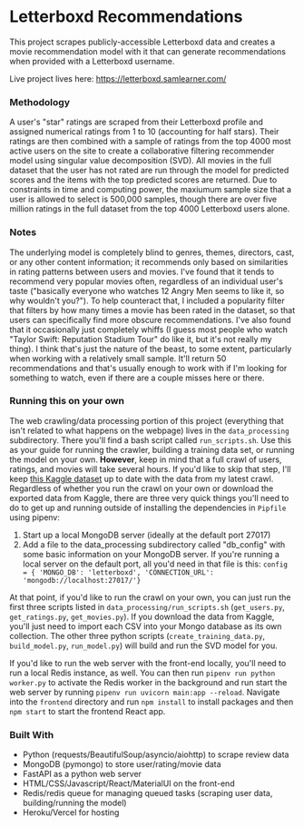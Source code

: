 # Letterboxd Recommendations

This project scrapes publicly-accessible Letterboxd data and creates a movie recommendation model with it that can generate recommendations when provided with a Letterboxd username.

Live project lives here: https://letterboxd.samlearner.com/

### Methodology

A user's "star" ratings are scraped from their Letterboxd profile and assigned numerical ratings from 1 to 10 (accounting for half stars). Their ratings are then combined with a sample of ratings from the top 4000 most active users on the site to create a collaborative filtering recommender model using singular value decomposition (SVD). All movies in the full dataset that the user has not rated are run through the model for predicted scores and the items with the top predicted scores are returned. Due to constraints in time and computing power, the maxiumum sample size that a user is allowed to select is 500,000 samples, though there are over five million ratings in the full dataset from the top 4000 Letterboxd users alone.

### Notes

The underlying model is completely blind to genres, themes, directors, cast, or any other content information; it recommends only based on similarities in rating patterns between users and movies. I've found that it tends to recommend very popular movies often, regardless of an individual user's taste ("basically everyone who watches 12 Angry Men seems to like it, so why wouldn't you?"). To help counteract that, I included a popularity filter that filters by how many times a movie has been rated in the dataset, so that users can specifically find more obscure recommendations. I've also found that it occasionally just completely whiffs (I guess most people who watch "Taylor Swift: Reputation Stadium Tour" do like it, but it's not really my thing). I think that's just the nature of the beast, to some extent, particularly when working with a relatively small sample. It'll return 50 recommendations and that's usually enough to work with if I'm looking for something to watch, even if there are a couple misses here or there.

### Running this on your own

The web crawling/data processing portion of this project (everything that isn't related to what happens on the webpage) lives in the `data_processing` subdirectory. There you'll find a bash script called `run_scripts.sh`. Use this as your guide for running the crawler, building a training data set, or running the model on your own. **However**, keep in mind that a full crawl of users, ratings, and movies will take several hours. If you'd like to skip that step, I'll keep [this Kaggle dataset](https://www.kaggle.com/samlearner/letterboxd-movie-ratings-data) up to date with the data from my latest crawl. Regardless of whether you run the crawl on your own or download the exported data from Kaggle, there are three very quick things you'll need to do to get up and running outside of installing the dependencies in `Pipfile` using pipenv:

1. Start up a local MongoDB server (ideally at the default port 27017)
2. Add a file to the data_processing subdirectory called "db_config" with some basic information on your MongoDB server. If you're running a local server on the default port, all you'd need in that file is this: `config = { 'MONGO_DB': 'letterboxd', 'CONNECTION_URL': 'mongodb://localhost:27017/'}`

At that point, if you'd like to run the crawl on your own, you can just run the first three scripts listed in `data_processing/run_scripts.sh` (`get_users.py`, `get_ratings.py`, `get_movies.py`). If you download the data from Kaggle, you'll just need to import each CSV into your Mongo database as its own collection. The other three python scripts (`create_training_data.py`, `build_model.py`, `run_model.py`) will build and run the SVD model for you.

If you'd like to run the web server with the front-end locally, you'll need to run a local Redis instance, as well. You can then run `pipenv run python worker.py` to activate the Redis worker in the background and run start the web server by running `pipenv run uvicorn main:app --reload`. Navigate into the `frontend` directory and run `npm install` to install packages and then `npm start` to start the frontend React app.


### Built With
* Python (requests/BeautifulSoup/asyncio/aiohttp) to scrape review data
* MongoDB (pymongo) to store user/rating/movie data
* FastAPI as a python web server
* HTML/CSS/Javascript/React/MaterialUI on the front-end
* Redis/redis queue for managing queued tasks (scraping user data, building/running the model)
* Heroku/Vercel for hosting
